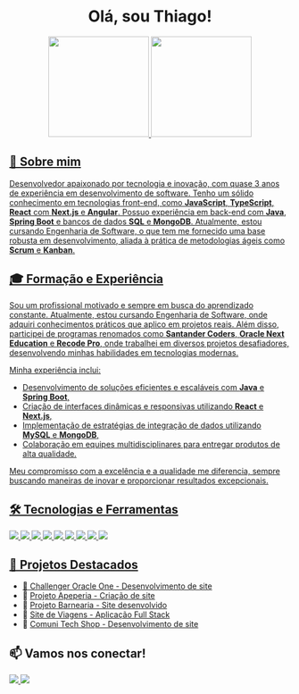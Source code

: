 <!-- README.md para o GitHub Profile -->

<h1 align="center"> Olá, sou Thiago! </h1>

<div align="center">
<a href="https://github.com/Thiagoqdev">
<img loading="lazy" height="180em" src="https://github-readme-stats.vercel.app/api/top-langs/?username=Thiagoqdev&layout=compact&langs_count=7&theme=dracula"/>
<img loading="lazy" height="180em" src="https://github-readme-stats.vercel.app/api?username=Thiagoqdev&show_icons=true&theme=dracula&include_all_commits=true&count_private=true"/>
</div>

## 🚀 Sobre mim

Desenvolvedor apaixonado por tecnologia e inovação, com quase 3 anos de experiência em desenvolvimento de software. 
Tenho um sólido conhecimento em tecnologias front-end, como **JavaScript**, **TypeScript**, **React** com **Next.js** e **Angular**. 
Possuo experiência em back-end com **Java**, **Spring Boot** e bancos de dados **SQL** e **MongoDB**. 
Atualmente, estou cursando Engenharia de Software, o que tem me fornecido uma base robusta em desenvolvimento, 
aliada à prática de metodologias ágeis como **Scrum** e **Kanban**.

## 🎓 Formação e Experiência

Sou um profissional motivado e sempre em busca do aprendizado constante. Atualmente, estou cursando Engenharia de Software, 
onde adquiri conhecimentos práticos que aplico em projetos reais. Além disso, participei de programas renomados como **Santander Coders**, **Oracle Next Education** e **Recode Pro**, onde trabalhei em diversos projetos desafiadores, desenvolvendo minhas habilidades em tecnologias modernas. 

Minha experiência inclui:
- Desenvolvimento de soluções eficientes e escaláveis com **Java** e **Spring Boot**,
- Criação de interfaces dinâmicas e responsivas utilizando **React** e **Next.js**,
- Implementação de estratégias de integração de dados utilizando **MySQL** e **MongoDB**,
- Colaboração em equipes multidisciplinares para entregar produtos de alta qualidade.

Meu compromisso com a excelência e a qualidade me diferencia, sempre buscando maneiras de inovar e proporcionar resultados excepcionais.

## 🛠️ Tecnologias e Ferramentas
<p>
  <img src="https://img.shields.io/badge/Java-ED8B00?style=for-the-badge&logo=java&logoColor=white">
  <img src="https://img.shields.io/badge/Spring%20Boot-6DB33F?style=for-the-badge&logo=springboot&logoColor=white">
  <img src="https://img.shields.io/badge/React-61DAFB?style=for-the-badge&logo=react&logoColor=black">
  <img src="https://img.shields.io/badge/Next.js-000000?style=for-the-badge&logo=nextdotjs&logoColor=white">
  <img src="https://img.shields.io/badge/Python-3776AB?style=for-the-badge&logo=python&logoColor=white">
  <img src="https://img.shields.io/badge/MySQL-005E7C?style=for-the-badge&logo=mysql&logoColor=white">
  <img src="https://img.shields.io/badge/MongoDB-47A248?style=for-the-badge&logo=mongodb&logoColor=white">
  <img src="https://img.shields.io/badge/Docker-2496ED?style=for-the-badge&logo=docker&logoColor=white">
  <img src="https://img.shields.io/badge/AWS-232F3E?style=for-the-badge&logo=amazonaws&logoColor=white">
</p>

## 📂 Projetos Destacados
- 🔹 [Challenger Oracle One - Desenvolvimento de site](https://github.com/Thiagoqdev/ChallengerOracleOne)
- 🔹 [Projeto Apeperia - Criação de site](https://github.com/Thiagoqdev/ProjetoApeperia)
- 🔹 [Projeto Barnearia - Site desenvolvido](https://github.com/Thiagoqdev/ProjetoBarnearia)
- 🔹 [Site de Viagens - Aplicação Full Stack](https://github.com/Thiagoqdev/SiteDeViagens)
- 🔹 [Comuni Tech Shop - Desenvolvimento de site](https://github.com/Thiagoqdev/ComuniTechShop)

## 📫 Vamos nos conectar!
<p>
  <a href="https://www.linkedin.com/in/thiagovqueiroz/" target="_blank">
    <img src="https://img.shields.io/badge/LinkedIn-blue?style=for-the-badge&logo=linkedin&logoColor=white">
  </a>
  <a href="mailto:thiagoq.dev@gmail.com">
    <img src="https://img.shields.io/badge/Email-D14836?style=for-the-badge&logo=gmail&logoColor=white">
  </a>
</p>
